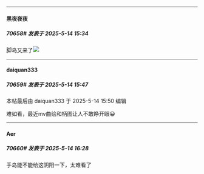 ﻿
*****

####  黑夜夜夜  
##### 70658#       发表于 2025-5-14 15:34

脚岛又来了<img src="https://static.stage1st.com/image/smiley/face2017/118.png" referrerpolicy="no-referrer">


*****

####  daiquan333  
##### 70659#       发表于 2025-5-14 15:47

 本帖最后由 daiquan333 于 2025-5-14 15:50 编辑 

难如看，最近mv曲绘和柄图让人不敢睁开眼😀


*****

####  Aer  
##### 70660#       发表于 2025-5-14 16:28

手岛能不能给这阴阳一下，太难看了

